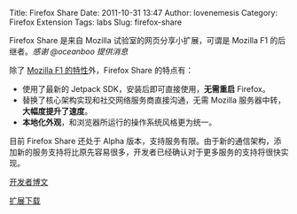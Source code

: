 Title: Firefox Share
Date: 2011-10-31 13:47
Author: lovenemesis
Category: Firefox Extension
Tags: labs
Slug: firefox-share

Firefox Share 是来自 Mozilla 试验室的网页分享小扩展，可谓是 Mozilla F1
的后继者。*感谢 @oceanboo 提供消息*

除了 [Mozilla F1
的特性](http://linuxtoy.org/archives/mozilla-labs-f1.html)外，Firefox
Share 的特点有：

-   使用了最新的 Jetpack SDK，安装后即可直接使用，**无需重启** Firefox。
-   替换了核心架构实现和社交网络服务商直接沟通，无需 Mozilla
    服务器中转，**大幅度提升了速度**。
-   **本地化外观**，和浏览器所运行的操作系统风格更为统一。

目前 Firefox Share 还处于 Alpha
版本，支持服务有限。由于新的通信架构，添加新的服务支持将比原先容易很多，开发者已经确认对于更多服务的支持将很快实现。

[开发者博文](http://mozillalabs.com/blog/2011/10/firefox-share-alpha-%E2%80%94-the-next-step-for-fast-sharing-in-firefox/)

[扩展下载](https://addons.mozilla.org/zh-CN/firefox/addon/firefox-share-alpha/)
